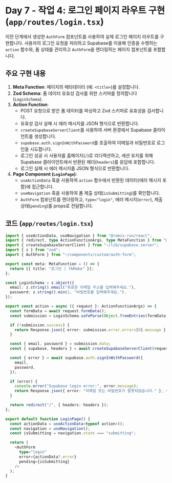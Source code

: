# Day 7 - 작업 4: 로그인 페이지 라우트 구현 (`app/routes/login.tsx`)

이전 단계에서 생성한 `AuthForm` 컴포넌트를 사용하여 실제 로그인 페이지 라우트를 구현합니다. 사용자의 로그인 요청을 처리하고 Supabase를 이용해 인증을 수행하는 `action` 함수와, 폼 상태를 관리하고 `AuthForm`을 렌더링하는 페이지 컴포넌트를 포함합니다.

## 주요 구현 내용

1.  **Meta Function**: 페이지의 메타데이터 (예: `<title>`)를 설정합니다.
2.  **Zod Schema**: 폼 데이터 유효성 검사를 위한 스키마를 정의합니다 (`LoginSchema`).
3.  **Action Function**:
    *   POST 요청으로 받은 폼 데이터를 파싱하고 Zod 스키마로 유효성을 검사합니다.
    *   유효성 검사 실패 시 에러 메시지를 JSON 형식으로 반환합니다.
    *   `createSupabaseServerClient`를 사용하여 서버 환경에서 Supabase 클라이언트를 생성합니다.
    *   `supabase.auth.signInWithPassword`를 호출하여 이메일과 비밀번호로 로그인을 시도합니다.
    *   로그인 성공 시 사용자를 홈페이지(`/`)로 리디렉션하고, 세션 유지를 위해 Supabase 클라이언트에서 반환된 헤더(`headers`)를 응답에 포함합니다.
    *   로그인 실패 시 에러 메시지를 JSON 형식으로 반환합니다.
4.  **Page Component (`LoginPage`)**:
    *   `useActionData` 훅을 사용하여 `action` 함수에서 반환된 데이터(에러 메시지 포함)에 접근합니다.
    *   `useNavigation` 훅을 사용하여 폼 제출 상태(`isSubmitting`)를 확인합니다.
    *   `AuthForm` 컴포넌트를 렌더링하고, `type="login"`, 에러 메시지(`error`), 제출 상태(`pending`)를 props로 전달합니다.

## 코드 (`app/routes/login.tsx`)

```typescript
import { useActionData, useNavigation } from "@remix-run/react";
import { redirect, type ActionFunctionArgs, type MetaFunction } from "@remix-run/node";
import { createSupabaseServerClient } from "~/lib/supabase.server";
import { z } from "zod";
import { AuthForm } from "~/components/custom/auth-form";

export const meta: MetaFunction = () => {
  return [{ title: "로그인 | YkMake" }];
};

const LoginSchema = z.object({
  email: z.string().email("유효한 이메일 주소를 입력해주세요."),
  password: z.string().min(1, "비밀번호를 입력해주세요."),
});

export const action = async ({ request }: ActionFunctionArgs) => {
  const formData = await request.formData();
  const submission = LoginSchema.safeParse(Object.fromEntries(formData));

  if (!submission.success) {
    return Response.json({ error: submission.error.errors[0].message }, { status: 400 });
  }

  const { email, password } = submission.data;
  const { supabase, headers } = await createSupabaseServerClient(request);

  const { error } = await supabase.auth.signInWithPassword({
    email,
    password,
  });

  if (error) {
    console.error("Supabase login error:", error.message);
    return Response.json({ error: "이메일 또는 비밀번호가 잘못되었습니다." }, { status: 401, headers });
  }

  return redirect("/", { headers: headers });
};

export default function LoginPage() {
  const actionData = useActionData<typeof action>();
  const navigation = useNavigation();
  const isSubmitting = navigation.state === "submitting";

  return (
    <AuthForm
      type="login"
      error={actionData?.error}
      pending={isSubmitting}
    />
  );
}
``` 